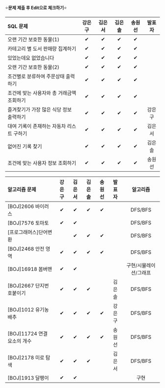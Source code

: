 ⭐**문제 제출 후 Edit으로 체크하기**⭐

|SQL 문제                              |강은구|김은서|김은솔|송원선|발표자|
|:-------------------------------------|:----:|:----:|:----:|:----:|:--:|
|오랜 기간 보호한 동물(1)                | ✔   |  ✔  |   ✔  |  ✔    |    |
|카테고리 별 도서 판매량 집계하기         |  ✔   |  ✔  |   ✔ |   ✔   |    |
|있었는데요 없었습니다                   |   ✔  | ✔   |   ✔ |   ✔   |    |
|오랜 기간 보호한 동물(2)                |   ✔  |  ✔  |   ✔ |   ✔   |    |
|조건별로 분류하여 주문상태 출력하기      |   ✔  |  ✔  |   ✔   |  ✔  |    |
|조건에 맞는 사용자와 총 거래금액 조회하기|   ✔  |  ✔  |    ✔ |   ✔   |    |
|즐겨찾기가 가장 많은 식당 정보 출력하기  |   ✔  |  ✔  |   ✔  |  ✔    | 강은구 |
|대여 기록이 존재하는 자동차 리스트 구하기|   ✔  |  ✔  |   ✔  |  ✔    | 김은서 |
|	없어진 기록 찾기                      |   ✔  |  ✔  |  ✔   |   ✔   | 김은솔 |
|조건에 맞는 사용자 정보 조회하기        |   ✔  |  ✔  |  ✔   |  ✔    | 송원선 |

|알고리즘 문제             |강은구|김은서|김은솔|송원선|발표자  |알고리즘|
|:-------------------------|:----:|:----:|:----:|:----:|:----:|:------:|
|[BOJ]2606 바이러스         |  ✔  |  ✔  | ✔    |  ✔  |      |DFS/BFS |
|[BOJ]7576 토마토           |  ✔   |  ✔  |      |      |      |DFS/BFS|
|[프로그래머스]단어변환      |      |  ✔  |  ✔   |  ✔    |      |DFS/BFS|
|[BOJ]2468 안전 영역        |  ✔  |  ✔  |  ✔   |   ✔   |      |DFS/BFS |
|[BOJ]16918 봄버맨          |  ✔   |  ✔  |      |      |      |구현/시뮬레이션/그래프 |
|[BOJ]2667 단지번호붙이기    |  ✔   |  ✔  |  ✔   |      |김은솔|DFS/BFS |
|[BOJ]1012 유기농 배추       |  ✔   |  ✔  |  ✔   |  ✔    |강은구|DFS/BFS |
|[BOJ]11724 연결 요소의 개수 |  ✔  |  ✔  |   ✔  |  ✔  |송원선|DFS/BFS |
|[BOJ]2178 미로 탐색        |  ✔  |  ✔   |   ✔  |      |김은서|DFS/BFS|
|[BOJ]1913 달팽이           |  ✔  |  ✔  |      |      |    |구현|
